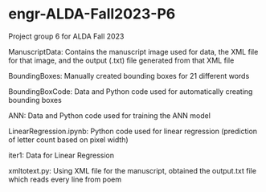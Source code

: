 # engr-ALDA-Fall2023-P6
Project group 6 for ALDA Fall 2023

ManuscriptData: Contains the manuscript image used for data, the XML file for that image, and the output (.txt) file generated from that XML file

BoundingBoxes: Manually created bounding boxes for 21 different words

BoundingBoxCode: Data and Python code used for automatically creating bounding boxes

ANN: Data and Python code used for training the ANN model

LinearRegression.ipynb: Python code used for linear regression (prediction of letter count based on pixel width)

iter1: Data for Linear Regression

xmltotext.py: Using XML file for the manuscript, obtained the output.txt file which reads every line from poem
